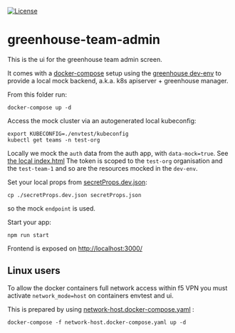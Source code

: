 [![License](https://img.shields.io/badge/License-Apache%202.0-blue.svg)](LICENSE)

# greenhouse-team-admin

This is the ui for the greenhouse team admin screen.

It comes with a [docker-compose](https://github.com/docker/compose) setup using the [greenhouse dev-env](https://github.com/cloudoperators/greenhouse-extensions/tree/main/dev-env) to provide a local mock backend, a.k.a. k8s apiserver + greenhouse manager.

From this folder run:

```
docker-compose up -d
```

Access the mock cluster via an autogenerated local kubeconfig:

```
export KUBECONFIG=./envtest/kubeconfig
kubectl get teams -n test-org
```

Locally we mock the `auth` data from the auth app, with `data-mock=true`. See [the local index.html](./public/index.html)
The token is scoped to the `test-org` organisation and the `test-team-1` and so are the resources mocked in the `dev-env`.

Set your local props from [secretProps.dev.json](./secretProps.dev.json):

```
cp ./secretProps.dev.json secretProps.json
```

so the mock `endpoint` is used.

Start your app:

```
npm run start
```

Frontend is exposed on [http://localhost:3000/](http://localhost:3000/)

## Linux users

To allow the docker containers full network access within f5 VPN you must activate `network_mode=host` on containers envtest and ui.

This is prepared by using [network-host.docker-compose.yaml](./network-host.docker-compose.yml) :

```
docker-compose -f network-host.docker-compose.yaml up -d
```
